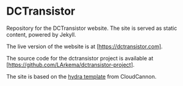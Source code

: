 # DCTransistor
Repository for the DCTransistor website. The site is served as static content, powered by Jekyll. 

The live version of the website is at [https://dctransistor.com].

The source code for the dctransistor project is available at [https://github.com/LArkema/dctransistor-project].

The site is based on the [hydra template](https://cloudcannon.com/community/themes/hydra/") from CloudCannon.